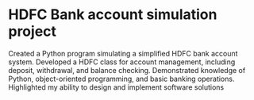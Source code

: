 # HDFC Bank account simulation project
 Created a Python program simulating a simplified HDFC bank account system. Developed a HDFC class for account management, including deposit, withdrawal, and balance  checking.  Demonstrated knowledge of Python, object-oriented programming, and basic banking operations. Highlighted my ability to design and implement software solutions
